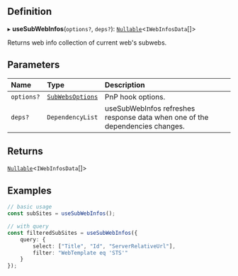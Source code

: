 
## Definition

▸ **useSubWebInfos**(`options?`, `deps?`): [`Nullable`](../Types/NullableT.md)<`IWebInfosData`[]\>

Returns web info collection of current web's subwebs.

## Parameters

| Name | Type | Description |
| :------ | :------ | :------ |
| `options?` | [`SubWebsOptions`](../Interfaces/SubWebsOptions.md) | PnP hook options. |
| `deps?` | `DependencyList` | useSubWebInfos refreshes response data when one of the dependencies changes. |

## Returns

[`Nullable`](../Types/NullableT.md)<`IWebInfosData`[]\>

## Examples

```typescript
// basic usage
const subSites = useSubWebInfos();

// with query
const filteredSubSites = useSubWebInfos({
	query: {
		select: ["Title", "Id", "ServerRelativeUrl"],
		filter: "WebTemplate eq 'STS'"
	}
});
```
